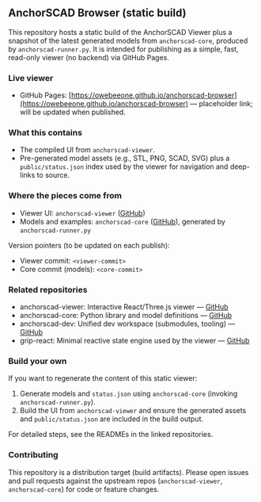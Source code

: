 ## AnchorSCAD Browser (static build)

This repository hosts a static build of the AnchorSCAD Viewer plus a snapshot of the latest generated models from `anchorscad-core`, produced by `anchorscad-runner.py`. It is intended for publishing as a simple, fast, read-only viewer (no backend) via GitHub Pages.

### Live viewer

- GitHub Pages: [https://owebeeone.github.io/anchorscad-browser](https://owebeeone.github.io/anchorscad-browser) — placeholder link; will be updated when published.

### What this contains

- The compiled UI from `anchorscad-viewer`.
- Pre-generated model assets (e.g., STL, PNG, SCAD, SVG) plus a `public/status.json` index used by the viewer for navigation and deep-links to source.

### Where the pieces come from

- Viewer UI: `anchorscad-viewer` ([GitHub](https://github.com/owebeeone/anchorscad-viewer))
- Models and examples: `anchorscad-core` ([GitHub](https://github.com/owebeeone/anchorscad-core)), generated by `anchorscad-runner.py`

Version pointers (to be updated on each publish):

- Viewer commit: `<viewer-commit>`
- Core commit (models): `<core-commit>`

### Related repositories

- anchorscad-viewer: Interactive React/Three.js viewer — [GitHub](https://github.com/owebeeone/anchorscad-viewer)
- anchorscad-core: Python library and model definitions — [GitHub](https://github.com/owebeeone/anchorscad-core)
- anchorscad-dev: Unified dev workspace (submodules, tooling) — [GitHub](https://github.com/owebeeone/anchorscad-dev)
- grip-react: Minimal reactive state engine used by the viewer — [GitHub](https://github.com/owebeeone/grip-react)

### Build your own

If you want to regenerate the content of this static viewer:

1) Generate models and `status.json` using `anchorscad-core` (invoking `anchorscad-runner.py`).
2) Build the UI from `anchorscad-viewer` and ensure the generated assets and `public/status.json` are included in the build output.

For detailed steps, see the READMEs in the linked repositories.

### Contributing

This repository is a distribution target (build artifacts). Please open issues and pull requests against the upstream repos (`anchorscad-viewer`, `anchorscad-core`) for code or feature changes.



